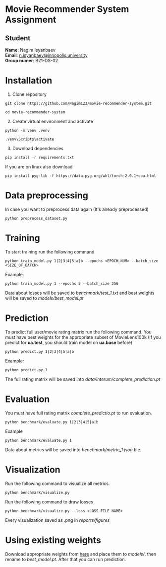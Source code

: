 # Movie Recommender System Assignment
## Student
**Name**: Nagim Isyanbaev
<br/>
**Email**: n.isyanbaev@innopolis.university
<br/>
**Group numer**: B21-DS-02
# Installation
1. Clone repository
```console
git clone https://github.com/Nagim123/movie-recommender-system.git
```
```console
cd movie-recommender-system
```
2. Create virtual environment and activate
```console
python -m venv .venv
```
```console
.venv\Scripts\activate
```
3. Download dependencies
```console
pip install -r requirements.txt
```
If you are on linux also download
```console
pip install pyg-lib -f https://data.pyg.org/whl/torch-2.0.1+cpu.html
```
# Data preprocessing
In case you want to preprocess data again (It's already preprocessed)
```console
python preprocess_dataset.py
```
# Training
To start training run the following command
```console
python train_model.py 1|2|3|4|5|a|b --epochs <EPOCH_NUM> --batch_size <SIZE_OF_BATCH>
```
Example:
```console
python train_model.py 1 --epochs 5 --batch_size 256
```
Data about losses will be saved to *benchmark/test_1.txt* and best weights will be saved to *models/best_model.pt*

# Prediction
To predict full user/movie rating matrix run the following command. You must have best weights for the appropriate subset of MovieLens100k (If you predict for **ua.test**, you should train model on **ua.base** before)
```console
python predict.py 1|2|3|4|5|a|b
```
Example:
```console
python predict.py 1
```
The full rating matrix will be saved into *data/interum/complete_prediction.pt*
# Evaluation
You must have full rating matrix *complete_predictio.pt* to run evaluation.
```console
python benchmark/evaluate.py 1|2|3|4|5|a|b
```
Example
```console
python benchmark/evaluate.py 1
```
Data about metrics will be saved into *benchmark/metric_1.json* file.
# Visualization
Run the following command to visualize all metrics.
```console
python benchmark/visualize.py
```
Run the following command to draw losses
```console
python benchmark/visualize.py --loss <LOSS FILE NAME>
```
Every visualization saved as .png in *reports/figures*
# Using existing weights
Download appropriate weights from [here](https://github.com/Nagim123/movie-recommender-system/releases/tag/Weights) and place them to *models/*, then rename to *best_model.pt*. After that you can run prediction.